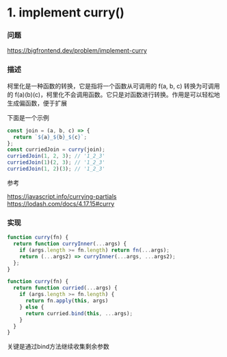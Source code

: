 # 1. implement curry()

### 问题

https://bigfrontend.dev/problem/implement-curry

### 描述

柯里化是一种函数的转换，它是指将一个函数从可调用的 f(a, b, c) 转换为可调用的 f(a)(b)(c)，柯里化不会调用函数。它只是对函数进行转换。作用是可以轻松地生成偏函数，便于扩展

下面是一个示例

```js
const join = (a, b, c) => {
  return `${a}_${b}_${c}`;
};
const curriedJoin = curry(join);
curriedJoin(1, 2, 3); // '1_2_3'
curriedJoin(1)(2, 3); // '1_2_3'
curriedJoin(1, 2)(3); // '1_2_3'
```

参考

https://javascript.info/currying-partials
https://lodash.com/docs/4.17.15#curry


### 实现

```js
function curry(fn) {
  return function curryInner(...args) {
    if (args.length >= fn.length) return fn(...args);
    return (...args2) => curryInner(...args, ...args2);
  };
}
```

```js
function curry(fn) {
  return function curried(...args) {
    if (args.length >= fn.length) {
      return fn.apply(this, args)
    } else {
      return curried.bind(this, ...args);
    }
  }
}
```
关键是通过bind方法继续收集剩余参数